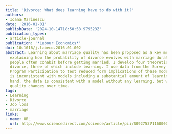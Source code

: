 ```yaml
---
title: 'Divorce: What does learning have to do with it?'
authors:
- Ioana Marinescu
date: '2016-01-01'
publishDate: '2024-10-14T18:50:58.979523Z'
publication_types:
- article-journal
publication: '*Labour Economics*'
doi: 10.1016/j.labeco.2016.01.002
abstract: Learning about marriage quality has been proposed as a key mechanism for
  explaining how the probability of divorce evolves with marriage duration, and why
  people often cohabit before getting married. I develop four theoretical models of
  divorce, three of which include learning. I use data from the Survey of Income and
  Program Participation to test reduced form implications of these models. The data
  is inconsistent with models including a substantial amount of learning. On the other
  hand, the data is consistent with a model without any learning, but where marriage
  quality changes over time.
tags:
- Learning
- Divorce
- Job loss
- marriage
links:
- name: URL
  url: http://www.sciencedirect.com/science/article/pii/S0927537116000038
---
```

